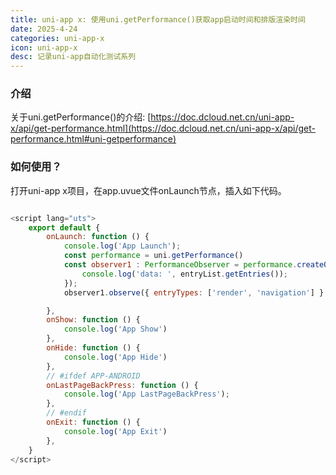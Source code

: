 ```yaml
---
title: uni-app x: 使用uni.getPerformance()获取app启动时间和排版渲染时间
date: 2025-4-24
categories: uni-app-x
icon: uni-app-x
desc: 记录uni-app自动化测试系列
---
```


### 介绍

关于uni.getPerformance()的介绍: [https://doc.dcloud.net.cn/uni-app-x/api/get-performance.html](https://doc.dcloud.net.cn/uni-app-x/api/get-performance.html#uni-getperformance)

### 如何使用？

打开uni-app x项目，在app.uvue文件onLaunch节点，插入如下代码。

```js

<script lang="uts">
    export default {
        onLaunch: function () {
            console.log('App Launch');
            const performance = uni.getPerformance()
            const observer1 : PerformanceObserver = performance.createObserver((entryList : PerformanceObserverEntryList) => {
                console.log('data: ', entryList.getEntries());
            });
            observer1.observe({ entryTypes: ['render', 'navigation'] } as PerformanceObserverOptions);

        },
        onShow: function () {
            console.log('App Show')
        },
        onHide: function () {
            console.log('App Hide')
        },
        // #ifdef APP-ANDROID
        onLastPageBackPress: function () {
            console.log('App LastPageBackPress');
        },
        // #endif
        onExit: function () {
            console.log('App Exit')
        },
    }
</script>
```